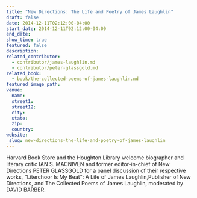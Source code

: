 ```yaml
---
title: "New Directions: The Life and Poetry of James Laughlin"
draft: false
date: 2014-12-11T02:12:00-04:00
start_date: 2014-12-11T02:12:00-04:00
end_date:
show_time: true
featured: false
description:
related_contributor:
  - contributor/james-laughlin.md
  - contributor/peter-glassgold.md
related_book:
  - book/the-collected-poems-of-james-laughlin.md
featured_image_path:
venue:
  name:
  street1:
  street12:
  city:
  state:
  zip:
  country:
website:
_slug: new-directions-the-life-and-poetry-of-james-laughlin
---
```


Harvard Book Store and the Houghton Library welcome biographer and literary critic IAN S. MACNIVEN and former editor-in-chief of New Directions PETER GLASSGOLD for a panel discussion of their respective works, "Literchoor Is My Beat": A Life of James Laughlin,Publisher of New Directions, and The Collected Poems of James Laughlin, moderated by DAVID BARBER.

